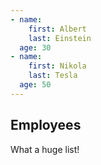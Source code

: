 ```yaml
---
- name:
    first: Albert
    last: Einstein
  age: 30
- name:
    first: Nikola
    last: Tesla
  age: 50
---
```

## Employees

What a huge list!
